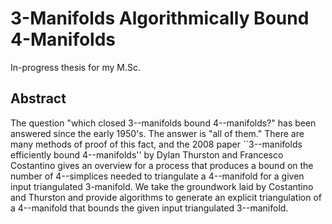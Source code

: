 # 3-Manifolds Algorithmically Bound 4-Manifolds

In-progress thesis for my M.Sc.

## Abstract

The question "which closed 3--manifolds bound 4--manifolds?" has been answered since the early 1950's.
The answer is "all of them."
There are many methods of proof of this fact, and the 2008 paper ``3--manifolds efficiently bound 4--manifolds'' by Dylan Thurston and Francesco Costantino gives an overview for a process that produces a bound on the number of 4--simplices needed to triangulate a 4--manifold for a given input triangulated 3-manifold.
We take the groundwork laid by Costantino and Thurston and provide algorithms to generate an explicit triangulation of a 4--manifold that bounds the given input triangulated 3--manifold.
